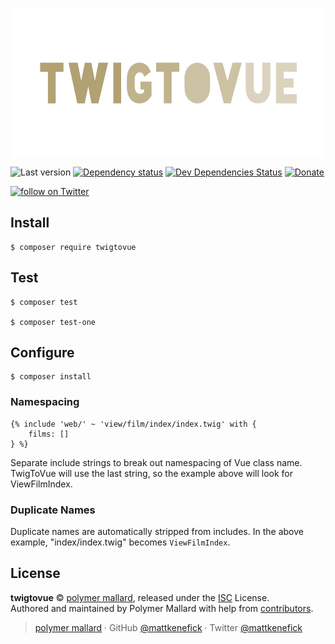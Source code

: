
<img src="./assets/repo/logo-hero.jpg"
    alt="TwigToVue"
    align="center"
    height="240"
    />

![Last version](https://img.shields.io/github/tag/mattkenefick/twigtovue.svg?style=flat-square)
[![Dependency status](https://img.shields.io/david/mattkenefick/twigtovue.svg?style=flat-square)](https://david-dm.org/mattkenefick/twigtovue)
[![Dev Dependencies Status](https://img.shields.io/david/dev/mattkenefick/twigtovue.svg?style=flat-square)](https://david-dm.org/mattkenefick/twigtovue#info=devDependencies)
[![Donate](https://img.shields.io/badge/donate-paypal-blue.svg?style=flat-square)](https://paypal.me/polymermallard)

<a href="https://twitter.com/intent/follow?screen_name=mattkenefick">
    <img src="https://img.shields.io/twitter/follow/mattkenefick.svg?style=social&logo=twitter" alt="follow on Twitter"></a>
</a>


## Install

    $ composer require twigtovue


## Test

    $ composer test

    $ composer test-one


## Configure

    $ composer install


### Namespacing

    {% include 'web/' ~ 'view/film/index/index.twig' with {
        films: []
    } %}

Separate include strings to break out namespacing of Vue class name.
TwigToVue will use the last string, so the example above will look for
ViewFilmIndex.


### Duplicate Names

Duplicate names are automatically stripped from includes. In the
above example, "index/index.twig" becomes `ViewFilmIndex`.


## License

**twigtovue** © [polymer mallard](https://polymermallard.com), released under the [ISC](https://github.com/mattkenefick/twigtovue/blob/master/LICENSE.md) License.<br>
Authored and maintained by Polymer Mallard with help from [contributors](https://github.com/mattkenefick/twigtovue/contributors).

> [polymer mallard](https://www.polymermallard.com) · GitHub [@mattkenefick](https://github.com/mattkenefick) · Twitter [@mattkenefick](https://twitter.com/mattkenefick)
